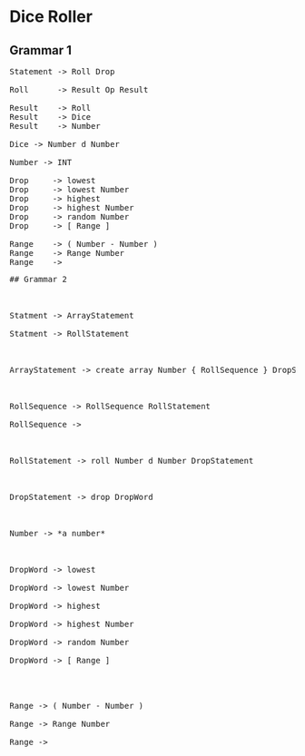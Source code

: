 # Dice Roller
## Grammar 1
<pre>
Statement -> Roll Drop

Roll      -> Result Op Result

Result    -> Roll
Result    -> Dice
Result    -> Number

Dice -> Number d Number

Number -> INT

Drop     -> lowest
Drop     -> lowest Number
Drop     -> highest
Drop     -> highest Number
Drop     -> random Number
Drop     -> [ Range ]

Range    -> ( Number - Number )
Range    -> Range Number
Range    ->
<pre/>
## Grammar 2
<br/><br/>
Statment -> ArrayStatement<br/>
Statment -> RollStatement
<br/><br/>
ArrayStatement -> create array Number { RollSequence } DropStatement
<br/><br/>
RollSequence -> RollSequence RollStatement<br/>
RollSequence ->
<br/><br/>
RollStatement -> roll Number d Number DropStatement
<br/><br/>
DropStatement -> drop DropWord
<br/><br/>
Number -> *a number*
<br/><br/>
DropWord -> lowest<br/>
DropWord -> lowest Number<br/>
DropWord -> highest<br/>
DropWord -> highest Number<br/>
DropWord -> random Number<br/>
DropWord -> [ Range ]<br/>
<br/><br/>
Range -> ( Number - Number )<br/>
Range -> Range Number<br/>
Range -><br/>
